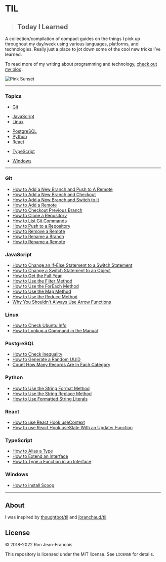 # TIL

> ## Today I Learned

A collection/compilation of compact guides on the things I pick up throughout my day/week using various languages, platforms, and technologies.  Really just a place to jot down some of the cool new tricks I’ve learned.

To read more of my writing about programming and technology, [check out my blog](https://ronjeanfrancois.com/blog).

<!-- banner/hero goes here -->
![Pink Sunset](https://ronthetech.github.io/image-repo/banners/pink-sunset.jpg)

---

### Topics

<!-- * [Bash](#bash) -->
<!-- * [CSS](#css) -->
* [Git](#git)
<!-- * [Go](#go) -->
* [JavaScript](#javascript)
* [Linux](#linux)
<!-- * [MongoDB](#mongodb)
* [Next.js](#nextjs)
* [npm](#npm)
* [PlanetScale](#planetscale)
* [pnpm](#pnpm) -->
* [PostgreSQL](#postgresql)
* [Python](#python)
* [React](#react)
<!-- * [Shell](#shell)
* [TailwindCSS](#tailwindcss) -->
* [TypeScript](#typescript)
<!-- * [VSCode](#vscode) -->
* [Windows](#windows)

---

<!-- ### Bash

* [](bash/#.md)

### CSS

* [](css/#.md) -->

### Git

<!-- * [](git/#.md) -->
* [How to Add a New Branch and Push to A Remote](git/add-new-branch-and-push.md)
* [How to Add a New Branch and Checkout](git/add-new-branch-and-checkout.md)
* [How to Add a New Branch and Switch to It](git/add-new-branch-and-switch.md)
* [How to Add a Remote](git/add-a-remote.md)
* [How to Checkout Previous Branch](git/checkout-previous-branch.md)
* [How to Clone a Repository](git/clone-a-repo.md)
* [How to List Git Commands](git/list-git-commands.md)
* [How to Push to a Repository](git/push-to-a-repo.md)
* [How to Remove a Remote](git/remove-a-remote.md)
* [How to Rename a Branch](git/rename-a-branch.md)
* [How to Rename a Remote](git/rename-a-remote.md)

<!-- ### Go

* [](go/#.md) -->

### JavaScript

<!-- * [](javascript/#.md) -->
* [How to Change an If-Else Statement to a Switch Statement](javascript/change-if-else-to-switch.md)
* [How to Change a Switch Statement to an Object](javascript/change-switch-to-object.md)
* [How to Get the Full Year](javascript/date-methods/get-the-full-year.md)
* [How to Use the Filter Method](javascript/array-methods/filter-method.md)
* [How to Use the ForEach Method](javascript/array-methods/foreach-method.md)
* [How to Use the Map Method](javascript/array-methods/map-method.md)
* [How to Use the Reduce Method](javascript/array-methods/reduce-method.md)
* [Why You Shouldn't Always Use Arrow Functions](javascript/why-you-shouldnt-always-use-arrow-functions.md)

### Linux

<!-- * [](linux/#.md) -->
* [How to Check Ubuntu Info](linux/check-ubuntu-info.md)
* [How to Lookup a Command in the Manual](linux/lookup-a-command-in-the-manual.md)

<!-- ### MongoDB

* [](mongodb/#.md)

### Next.js

* [](nextjs/#.md)

### npm

* [](npm/#.md)

### PlanetScale

* [](planetscale/#.md)

### pnpm

* [](pnpm/#.md) -->

### PostgreSQL

<!-- * [](postgresql/#.md) -->
* [How to Check Inequality](postgresql/check-inequality.md)
* [How to Generate a Random UUID](postgresql/generate-uuid.md)
* [Count How Many Records Are In Each Category](postgresql/count-how-many-records-in-each-category.md)

### Python

<!-- * [](python/#.md) -->
* [How to Use the String Format Method](python/string-format-method.md)
* [How to Use the String Replace Method](python/string-replace-method.md)
* [How to Use Formatted String Literals](python/formatted-string-literal.md)

### React

<!-- * [](react/#.md) -->
* [How to use React Hook useContext](react/hooks/use-context.md)
* [How to use React Hook useState With an Updater Function](react/hooks/use-state-with-updater-function.md)

<!-- ### Shell

* [](shell/#.md)

### TailwindCSS

* [](tailwindcss/#.md) -->

### TypeScript

<!-- * [](typescript/#.md) -->
* [How to Alias a Type](typescript/how-to-alias-a-type.md)
* [How to Extend an Interface](typescript/how-to-extend-an-interface.md)
* [How to Type a Function in an Interface](typescript/how-to-type-a-function-in-an-interface.md)

<!-- ### VSCode

* [](vscode/#.md) -->

### Windows

<!-- * [](windows/#.md) -->
* [How to install Scoop](windows/install-scoop.md)

---

## About

I was inspired by [thoughtbot/til](https://github.com/thoughtbot/til) and [jbranchaud/til](https://github.com/jbranchaud/til).

## License

&copy; 2018-2022 Ron Jean-Francois

This repository is licensed under the MIT license. See `LICENSE` for
details.

<!-- ## table

| Topic | Link |
| :---         |          ---: |
|Javascript Event Loop|<https://www.ronjeanfrancois.com/blog/how-to-install-scoop-on-windows>|

| Question | Link |
| :---         |          ---: |
|How To Do this thing in go|<https://www.ronjeanfrancois.com/blog/how-to-install-scoop-on-windows>| -->
